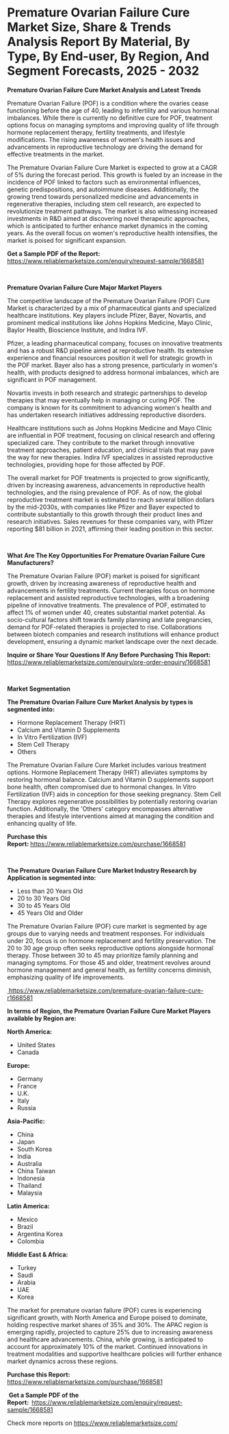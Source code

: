 <p><h1>Premature Ovarian Failure Cure Market Size, Share & Trends Analysis Report By Material, By Type, By End-user, By Region, And Segment Forecasts, 2025 - 2032</h1></p><p><strong>Premature Ovarian Failure Cure Market Analysis and Latest Trends</strong></p>
<p><p>Premature Ovarian Failure (POF) is a condition where the ovaries cease functioning before the age of 40, leading to infertility and various hormonal imbalances. While there is currently no definitive cure for POF, treatment options focus on managing symptoms and improving quality of life through hormone replacement therapy, fertility treatments, and lifestyle modifications. The rising awareness of women's health issues and advancements in reproductive technology are driving the demand for effective treatments in the market.</p><p>The Premature Ovarian Failure Cure Market is expected to grow at a CAGR of 5% during the forecast period. This growth is fueled by an increase in the incidence of POF linked to factors such as environmental influences, genetic predispositions, and autoimmune diseases. Additionally, the growing trend towards personalized medicine and advancements in regenerative therapies, including stem cell research, are expected to revolutionize treatment pathways. The market is also witnessing increased investments in R&D aimed at discovering novel therapeutic approaches, which is anticipated to further enhance market dynamics in the coming years. As the overall focus on women's reproductive health intensifies, the market is poised for significant expansion.</p></p>
<p><strong>Get a Sample PDF of the Report:&nbsp;</strong> <a href="https://www.reliablemarketsize.com/enquiry/request-sample/1668581?utm_campaign=2115&utm_medium=2&utm_source=Github&utm_content=ia&utm_term=03032025&utm_id=premature-ovarian-failure-cure">https://www.reliablemarketsize.com/enquiry/request-sample/1668581</a></p>
<p>&nbsp;</p>
<p><strong>Premature Ovarian Failure Cure Major Market Players</strong></p>
<p><p>The competitive landscape of the Premature Ovarian Failure (POF) Cure Market is characterized by a mix of pharmaceutical giants and specialized healthcare institutions. Key players include Pfizer, Bayer, Novartis, and prominent medical institutions like Johns Hopkins Medicine, Mayo Clinic, Baylor Health, Bioscience Institute, and Indira IVF.</p><p>Pfizer, a leading pharmaceutical company, focuses on innovative treatments and has a robust R&D pipeline aimed at reproductive health. Its extensive experience and financial resources position it well for strategic growth in the POF market. Bayer also has a strong presence, particularly in women's health, with products designed to address hormonal imbalances, which are significant in POF management.</p><p>Novartis invests in both research and strategic partnerships to develop therapies that may eventually help in managing or curing POF. The company is known for its commitment to advancing women's health and has undertaken research initiatives addressing reproductive disorders.</p><p>Healthcare institutions such as Johns Hopkins Medicine and Mayo Clinic are influential in POF treatment, focusing on clinical research and offering specialized care. They contribute to the market through innovative treatment approaches, patient education, and clinical trials that may pave the way for new therapies. Indira IVF specializes in assisted reproductive technologies, providing hope for those affected by POF.</p><p>The overall market for POF treatments is projected to grow significantly, driven by increasing awareness, advancements in reproductive health technologies, and the rising prevalence of POF. As of now, the global reproductive treatment market is estimated to reach several billion dollars by the mid-2030s, with companies like Pfizer and Bayer expected to contribute substantially to this growth through their product lines and research initiatives. Sales revenues for these companies vary, with Pfizer reporting $81 billion in 2021, affirming their leading position in this sector.</p></p>
<p>&nbsp;</p>
<p><strong>What Are The Key Opportunities For Premature Ovarian Failure Cure Manufacturers?</strong></p>
<p><p>The Premature Ovarian Failure (POF) market is poised for significant growth, driven by increasing awareness of reproductive health and advancements in fertility treatments. Current therapies focus on hormone replacement and assisted reproductive technologies, with a broadening pipeline of innovative treatments. The prevalence of POF, estimated to affect 1% of women under 40, creates substantial market potential. As socio-cultural factors shift towards family planning and late pregnancies, demand for POF-related therapies is projected to rise. Collaborations between biotech companies and research institutions will enhance product development, ensuring a dynamic market landscape over the next decade.</p></p>
<p><strong>Inquire or Share Your Questions If Any Before Purchasing This Report:</strong> <a href="https://www.reliablemarketsize.com/enquiry/pre-order-enquiry/1668581?utm_campaign=2115&utm_medium=2&utm_source=Github&utm_content=ia&utm_term=03032025&utm_id=premature-ovarian-failure-cure">https://www.reliablemarketsize.com/enquiry/pre-order-enquiry/1668581</a></p>
<p>&nbsp;</p>
<p><strong>Market Segmentation</strong></p>
<p><strong>The Premature Ovarian Failure Cure Market Analysis by types is segmented into:</strong></p>
<p><ul><li>Hormone Replacement Therapy (HRT)</li><li>Calcium and Vitamin D Supplements</li><li>In Vitro Fertilization (IVF)</li><li>Stem Cell Therapy</li><li>Others</li></ul></p>
<p><p>The Premature Ovarian Failure Cure Market includes various treatment options. Hormone Replacement Therapy (HRT) alleviates symptoms by restoring hormonal balance. Calcium and Vitamin D supplements support bone health, often compromised due to hormonal changes. In Vitro Fertilization (IVF) aids in conception for those seeking pregnancy. Stem Cell Therapy explores regenerative possibilities by potentially restoring ovarian function. Additionally, the 'Others' category encompasses alternative therapies and lifestyle interventions aimed at managing the condition and enhancing quality of life.</p></p>
<p><strong>Purchase this Report:&nbsp;</strong><a href="https://www.reliablemarketsize.com/purchase/1668581?utm_campaign=2115&utm_medium=2&utm_source=Github&utm_content=ia&utm_term=03032025&utm_id=premature-ovarian-failure-cure">https://www.reliablemarketsize.com/purchase/1668581</a></p>
<p>&nbsp;</p>
<p><strong>The Premature Ovarian Failure Cure Market Industry Research by Application is segmented into:</strong></p>
<p><ul><li>Less than 20 Years Old</li><li>20 to 30 Years Old</li><li>30 to 45 Years Old</li><li>45 Years Old and Older</li></ul></p>
<p><p>The Premature Ovarian Failure (POF) cure market is segmented by age groups due to varying needs and treatment responses. For individuals under 20, focus is on hormone replacement and fertility preservation. The 20 to 30 age group often seeks reproductive options alongside hormonal therapy. Those between 30 to 45 may prioritize family planning and managing symptoms. For those 45 and older, treatment revolves around hormone management and general health, as fertility concerns diminish, emphasizing quality of life improvements.</p></p>
<p><a href="https://www.reliablemarketsize.com/premature-ovarian-failure-cure-r1668581?utm_campaign=2115&utm_medium=2&utm_source=Github&utm_content=ia&utm_term=03032025&utm_id=premature-ovarian-failure-cure">&nbsp;https://www.reliablemarketsize.com/premature-ovarian-failure-cure-r1668581</a></p>
<p><strong>In terms of Region, the Premature Ovarian Failure Cure Market Players available by Region are:</strong></p>
<p>
    <p> <strong> North America: </strong>
        <ul>
            <li>United States</li>
            <li>Canada</li>
        </ul>
        </p> 
    <p> <strong> Europe: </strong>
        <ul>
            <li>Germany</li>
            <li>France</li>
            <li>U.K.</li>
            <li>Italy</li>
            <li>Russia</li>
        </ul>
        </p> 
    <p> <strong> Asia-Pacific: </strong>
        <ul>
            <li>China</li>
            <li>Japan</li>
            <li>South Korea</li>
            <li>India</li>
            <li>Australia</li>
            <li>China Taiwan</li>
            <li>Indonesia</li>
            <li>Thailand</li>
            <li>Malaysia</li>
        </ul>
        </p> 
    <p> <strong> Latin America: </strong>
        <ul>
            <li>Mexico</li>
            <li>Brazil</li>
            <li>Argentina Korea</li>
            <li>Colombia</li>
        </ul>
        </p> 
    <p> <strong> Middle East & Africa: </strong>
        <ul>
            <li>Turkey</li>
            <li>Saudi</li>
            <li>Arabia</li>
            <li>UAE</li>
            <li>Korea</li>
        </ul>
    </p>
    </p>
<p><p>The market for premature ovarian failure (POF) cures is experiencing significant growth, with North America and Europe poised to dominate, holding respective market shares of 35% and 30%. The APAC region is emerging rapidly, projected to capture 25% due to increasing awareness and healthcare advancements. China, while growing, is anticipated to account for approximately 10% of the market. Continued innovations in treatment modalities and supportive healthcare policies will further enhance market dynamics across these regions.</p></p>
<p><strong>Purchase this Report: </strong><a href="https://www.reliablemarketsize.com/purchase/1668581?utm_campaign=2115&utm_medium=2&utm_source=Github&utm_content=ia&utm_term=03032025&utm_id=premature-ovarian-failure-cure">https://www.reliablemarketsize.com/purchase/1668581</a></p>
<p>&nbsp;<strong>Get a Sample PDF of the Report:&nbsp;&nbsp;</strong><a href="https://www.reliablemarketsize.com/enquiry/request-sample/1668581?utm_campaign=2115&utm_medium=2&utm_source=Github&utm_content=ia&utm_term=03032025&utm_id=premature-ovarian-failure-cure">https://www.reliablemarketsize.com/enquiry/request-sample/1668581</a></p>
<p><strong></strong></p>
<p>Check more reports on <a href="https://www.reliablemarketsize.com/?utm_campaign=2115&utm_medium=2&utm_source=Github&utm_content=ia&utm_term=03032025&utm_id=premature-ovarian-failure-cure">https://www.reliablemarketsize.com/</a></p>